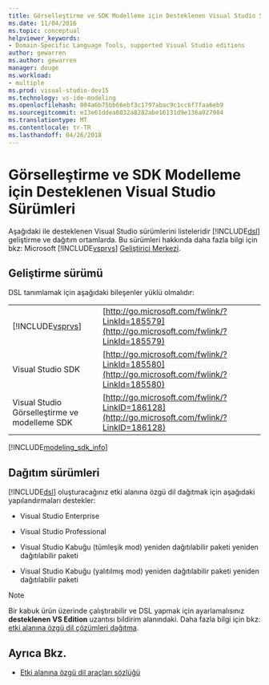 ```yaml
---
title: Görselleştirme ve SDK Modelleme için Desteklenen Visual Studio Sürümleri
ms.date: 11/04/2016
ms.topic: conceptual
helpviewer_keywords:
- Domain-Specific Language Tools, supported Visual Studio editions
author: gewarren
ms.author: gewarren
manager: douge
ms.workload:
- multiple
ms.prod: visual-studio-dev15
ms.technology: vs-ide-modeling
ms.openlocfilehash: 004a6b75bb66ebf3c1797abac9c1cc6f7faa6eb9
ms.sourcegitcommit: e13e61ddea6032a8282abe16131d9e136a927984
ms.translationtype: MT
ms.contentlocale: tr-TR
ms.lasthandoff: 04/26/2018
---
```

# <a name="supported-visual-studio-editions-for-visualization-amp-modeling-sdk"></a>Görselleştirme ve SDK Modelleme için Desteklenen Visual Studio Sürümleri
Aşağıdaki ile desteklenen Visual Studio sürümlerini listeleridir [!INCLUDE[dsl](../modeling/includes/dsl_md.md)] geliştirme ve dağıtım ortamlarda. Bu sürümleri hakkında daha fazla bilgi için bkz: Microsoft [!INCLUDE[vsprvs](../code-quality/includes/vsprvs_md.md)] [Geliştirici Merkezi](http://go.microsoft.com/fwlink/?LinkId=75628).

## <a name="authoring-edition"></a>Geliştirme sürümü
 DSL tanımlamak için aşağıdaki bileşenler yüklü olmalıdır:

|||
|-|-|
|[!INCLUDE[vsprvs](../code-quality/includes/vsprvs_md.md)]|[http://go.microsoft.com/fwlink/?LinkId=185579](http://go.microsoft.com/fwlink/?LinkId=185579)|
|Visual Studio SDK|[http://go.microsoft.com/fwlink/?LinkId=185580](http://go.microsoft.com/fwlink/?LinkId=185580)|
|Visual Studio Görselleştirme ve modelleme SDK|[http://go.microsoft.com/fwlink/?LinkID=186128](http://go.microsoft.com/fwlink/?LinkID=186128)|

[!INCLUDE[modeling_sdk_info](includes/modeling_sdk_info.md)]

## <a name="deployment-editions"></a>Dağıtım sürümleri
 [!INCLUDE[dsl](../modeling/includes/dsl_md.md)] oluşturacağınız etki alanına özgü dil dağıtmak için aşağıdaki yapılandırmaları destekler:

-   Visual Studio Enterprise

-   Visual Studio Professional

-   Visual Studio Kabuğu (tümleşik mod) yeniden dağıtılabilir paketi yeniden dağıtılabilir paketi

-   Visual Studio Kabuğu (yalıtılmış mod) yeniden dağıtılabilir paketi yeniden dağıtılabilir paketi

> [!NOTE]
>  Bir kabuk ürün üzerinde çalıştırabilir ve DSL yapmak için ayarlamalısınız **desteklenen VS Edition** uzantısı bildirim alanındaki. Daha fazla bilgi için bkz: [etki alanına özgü dil çözümleri dağıtma](../modeling/deploying-domain-specific-language-solutions.md).

## <a name="see-also"></a>Ayrıca Bkz.

- [Etki alanına özgü dil araçları sözlüğü](http://msdn.microsoft.com/ca5e84cb-a315-465c-be24-76aa3df276aa)
